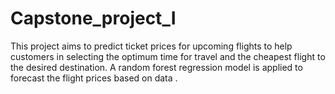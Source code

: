 # Capstone_project_I
This project aims to predict ticket prices for upcoming flights to help customers in selecting the optimum time for travel and the cheapest flight to the desired destination. A random forest regression model is applied to forecast the flight prices based on data .

